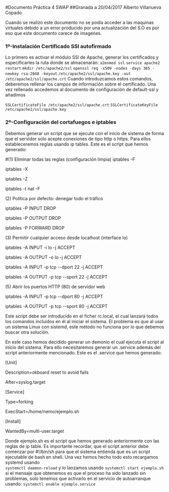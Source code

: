 #Documento Práctica 4 SWAP
##Granada a 20/04/2017 Alberto Villanueva Copado

Cuando se realizó este documento no se podía acceder a las maquinas virtuales debido a un error producido por una actualización del S.O es por eso que este documento carece de imagenes.

### 1º-Instalación Certificado SSl autofirmado
Lo primero es activar el módulo SSl de Apache, generar los certificados y especificarles la ruta donde se almacenarán:
`a2enmod ssl`
`service apache2 restart`
`mkdir /etc/apache2/ssl`
`openssl req -x509 -nodes -days 365 -newkey rsa:2048 -keyout`
`/etc/apache2/ssl/apache.key -out /etc/apache2/ssl/apache.crt`
Cuando introduzcamos estos comandos, deberemos rellenar los campos de información sobre el certificado. Una vez rellenado accedemos al documento de configuración de default-ssl y añadimos 

`SSLCertificateFile /etc/apache2/ssl/apache.crt`
`SSLCertificateKeyFile /etc/apache2/ssl/apache.key`

### 2º-Configuración del cortafuegos e iptables
Debemos generar un script que se ejecute con el inicio de sistema de forma que el servidor solo acepte conexiones de tipo http o https. Para ellos estableceremos reglas usando ip tables.
Este es el script que hemos generado:

#(1) Eliminar todas las reglas (configuración limpia)
iptables -F

iptables -X

iptables -Z

iptables -t nat -F

 (2) Política por defecto: denegar todo el tráfico
 
iptables -P INPUT DROP

iptables -P OUTPUT DROP

iptables -P FORWARD DROP

 (3) Permitir cualquier acceso desde localhost (interface lo)

iptables -A INPUT -i lo -j ACCEPT

iptables -A OUTPUT -o lo -j ACCEPT

iptables -A INPUT -p tcp --dport 22 -j ACCEPT

iptables -A OUTPUT -p tcp --sport 22 -j ACCEPT

 (5) Abrir los puertos HTTP (80) de servidor web

iptables -A INPUT -p tcp --dport 80 -j ACCEPT

iptables -A OUTPUT -p tcp --sport 80 -j ACCEPT
 
Este script debe ser introducido en el ficher rc.local, el cual lanzará todos los comandos incluidos en él al iniciar el sistema. El problema es que al usar un sistema Linux con sistemd, este método no funciona por lo que debemos buscar otra solución.

En este caso hemos decidido generar un demonio el cual ejecuta el script al inicio del sistema. Para ello necesitaremos generar un .service además del script anteriormente mencionado.
Este es el .service que hemos generado:

[Unit]

Description=okboard reset to avoid fails

After=syslog.target

[Service]

Type=forking

ExecStart=/home/nemo/ejemplo.sh

[Install]

WantedBy=multi-user.target

Donde ejemplo.sh es el script que hemos generado anteriormente con las reglas de ip table. Es importante recordar, que el script anterior debe comenzar por  #!/bin/sh para que el sistema entienda que es un script ejecutable de bash en shell.
Una vez hemos hecho todo esto recargamos systemd usando  
`systemctl daemon-reload`
y lo lanzamos usando
`systemctl start ejemplo.sh`
si el mensaje que obtenemos es que el proceso ha sido lanzado sin problemas, solo tenemos que activarlo en el servicio de autoarranque usando:
`systemctl enable ejemplo.service`



